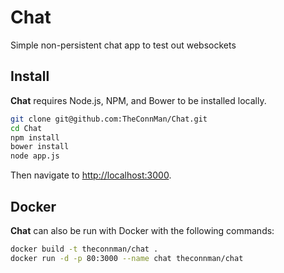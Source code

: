 # Chat
Simple non-persistent chat app to test out websockets

## Install
**Chat** requires Node.js, NPM, and Bower to be installed locally.

```bash
git clone git@github.com:TheConnMan/Chat.git
cd Chat
npm install
bower install
node app.js
```

Then navigate to [http://localhost:3000](http://localhost:3000).

## Docker
**Chat** can also be run with Docker with the following commands:

```bash
docker build -t theconnman/chat .
docker run -d -p 80:3000 --name chat theconnman/chat
```
